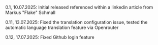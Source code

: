 0.1, 10.07.2025: Initial released referenced within a linkedin article from Markus "Flake" Schmall

0.11, 13.07.2025: Fixed the translation configuration issue, tested the automatic language translation feature via Openrouter

0.12, 17.07.2025: Fixed Github login feature
